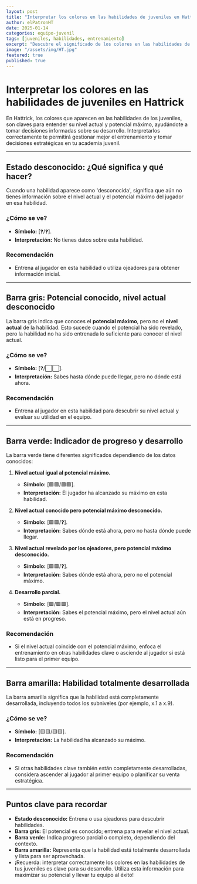 ```yaml
---
layout: post
title: "Interpretar los colores en las habilidades de juveniles en Hattrick"
author: elPatronHT
date: 2025-01-14
categories: equipo-juvenil
tags: [juveniles, habilidades, entrenamiento]
excerpt: "Descubre el significado de los colores en las habilidades de los juveniles y cómo utilizarlos para optimizar su desarrollo."
image: "/assets/img/HT.jpg"
featured: true
published: true
---
```


# Interpretar los colores en las habilidades de juveniles en Hattrick

En Hattrick, los colores que aparecen en las habilidades de los juveniles, son claves para entender su nivel actual y potencial máximo, ayudándote a tomar decisiones informadas sobre su desarrollo. Interpretarlos correctamente te permitirá gestionar mejor el entrenamiento y tomar decisiones estratégicas en tu academia juvenil.

---

## Estado desconocido: ¿Qué significa y qué hacer?

Cuando una habilidad aparece como 'desconocida', significa que aún no tienes información sobre el nivel actual y el potencial máximo del jugador en esa habilidad.

### ¿Cómo se ve?

- **Símbolo:** [❓/❓].
- **Interpretación:** No tienes datos sobre esta habilidad.

### Recomendación

- Entrena al jugador en esta habilidad o utiliza ojeadores para obtener información inicial.

---

## Barra gris: Potencial conocido, nivel actual desconocido

La barra gris indica que conoces el **potencial máximo**, pero no el **nivel actual** de la habilidad. Esto sucede cuando el potencial ha sido revelado, pero la habilidad no ha sido entrenada lo suficiente para conocer el nivel actual.

### ¿Cómo se ve?

- **Símbolo:** [❓/⬜⬜].
- **Interpretación:** Sabes hasta dónde puede llegar, pero no dónde está ahora.

### Recomendación

- Entrena al jugador en esta habilidad para descubrir su nivel actual y evaluar su utilidad en el equipo.

---

## Barra verde: Indicador de progreso y desarrollo

La barra verde tiene diferentes significados dependiendo de los datos conocidos:

1. **Nivel actual igual al potencial máximo.**

   - **Símbolo:** [🟩🟩/🟩🟩].
   - **Interpretación:** El jugador ha alcanzado su máximo en esta habilidad.

2. **Nivel actual conocido pero potencial máximo desconocido.**

   - **Símbolo:** [🟩🟩/❓].
   - **Interpretación:** Sabes dónde está ahora, pero no hasta dónde puede llegar.

3. **Nivel actual revelado por los ojeadores, pero potencial máximo desconocido.**

   - **Símbolo:** [🟩🟩/❓].
   - **Interpretación:** Sabes dónde está ahora, pero no el potencial máximo.

4. **Desarrollo parcial.**
   - **Símbolo:** [🟩/🟩🟩].
   - **Interpretación:** Sabes el potencial máximo, pero el nivel actual aún está en progreso.

### Recomendación

- Si el nivel actual coincide con el potencial máximo, enfoca el entrenamiento en otras habilidades clave o asciende al jugador si está listo para el primer equipo.

---

## Barra amarilla: Habilidad totalmente desarrollada

La barra amarilla significa que la habilidad está completamente desarrollada, incluyendo todos los subniveles (por ejemplo, x.1 a x.9).

### ¿Cómo se ve?

- **Símbolo:** [🟨🟨/🟨🟨].
- **Interpretación:** La habilidad ha alcanzado su máximo.

### Recomendación

- Si otras habilidades clave también están completamente desarrolladas, considera ascender al jugador al primer equipo o planificar su venta estratégica.

---

## Puntos clave para recordar

- **Estado desconocido:** Entrena o usa ojeadores para descubrir habilidades.
- **Barra gris:** El potencial es conocido; entrena para revelar el nivel actual.
- **Barra verde:** Indica progreso parcial o completo, dependiendo del contexto.
- **Barra amarilla:** Representa que la habilidad está totalmente desarrollada y lista para ser aprovechada.
- ¡Recuerda: interpretar correctamente los colores en las habilidades de tus juveniles es clave para su desarrollo. Utiliza esta información para maximizar su potencial y llevar tu equipo al éxito!
